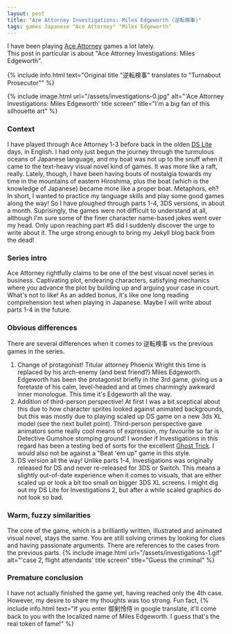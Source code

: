 ```yaml
---
layout: post
title: "Ace Attorney Investigations: Miles Edgeworth (逆転検事)"
tags: games Japanese "Ace Attorney" "Miles Edgeworth"
---
```

I have been playing [Ace Attorney](https://en.wikipedia.org/wiki/Ace_Attorney) games a lot lately.  
This post in particular is about "Ace Attorney Investigations: Miles Edgeworth".  

{% include info.html text="Original title \"逆転検事\" translates to \"Turnabout Prosecutor\"" %}

{% include image.html url="/assets/investigations-0.jpg" alt="'Ace Attorney Investigations: Miles Edgeworth' title screen" title="I'm a big fan of this silhouette art" %}

### Context
I have played through Ace Attorney 1-3 before back in the olden [DS Lite](https://en.wikipedia.org/wiki/Nintendo_DS_Lite) days, in English. I had only just begun the journey through the turmulous oceans of Japanese language, and my boat was not up to the snuff when it came to the text-heavy visual novel kind of games. It was more like a raft, really. Lately, though, I have been having bouts of nostalgia towards my time in the mountains of eastern Hiroshima, plus the boat (which is the knowledge of Japanese) became more like a proper boat. Metaphors, eh? In short, I wanted to practice my language skills and play some good games along the way! So I have ploughed through parts 1-4, 3DS versions, in about a month. Suprisingly, the games were not difficult to understand at all, although I'm sure some of the finer character name-based jokes went over my head. Only upon reaching part #5 did I suddenly discover the urge to write about it. The urge strong enough to bring my Jekyll blog back from the dead!

### Series intro
Ace Attorney rightfully claims to be one of the best visual novel series in business. Captivating plot, endearing characters, satisfying mechanics where you advance the plot by building up and arguing your case in court. What's not to like! As an added bonus, it's like one long reading comprehension test when playing in Japanese. Maybe I will write about parts 1-4 in the future.
 
### Obvious differences 
There are several differences when it comes to 逆転検事 vs the previous games in the series.
1. Change of protagonist! Titular attorney Phoenix Wright this time is replaced by his arch-enemy (and best friend?) Miles Edgeworth. Edgeworth has been the protagonist briefly in the 3rd game, giving us a foretaste of his calm, level-headed and at times charmingly awkward inner monologue. This time it's Edgeworth all the way.
2. Addition of third-person perspective! At first I was a bit sceptical about this due to how character sprites looked against animated backgrounds, but this was mostly due to playing scaled up DS game on a new 3ds XL model (see the next bullet point). Third-person perspective gave animators some really cool means of expression, my favourite so far is Detective Gumshoe stomping ground! I wonder if Investigations in this regard has been a testing bed of sorts for the excellent [Ghost Trick](https://en.wikipedia.org/wiki/Ghost_Trick:_Phantom_Detective). I would also not be against a "Beat 'em up" game in this style.
3. DS version all the way! Unlike parts 1-4, Investigations was originally released for DS and never re-released for 3DS or Switch. This means a slightly out-of-date experience when it comes to visuals, that are either scaled up or look a bit too small on bigger 3DS XL screens. I might dig out my DS Lite for Investigations 2, but after a while scaled graphics do not look so bad.

### Warm, fuzzy similarities 
The core of the game, which is a brilliantly written, illustrated and animated visual novel, stays the same. You are still solving crimes by looking for clues and having passionate arguments. There are references to the cases from the previous parts.
{% include image.html url="/assets/investigations-1.gif" alt="'case 2, flight attendants' title screen" title="Guess the criminal" %}

### Premature conclusion
I have not actually finished the game yet, having reached only the 4th case. However, my desire to share my thoughts was too strong.
Fun fact, 
{% include info.html text="If you enter 御剣怜侍 in google translate, it'll come back to you with the localized name of Miles Edgeworth. I guess that's the real token of fame!" %}